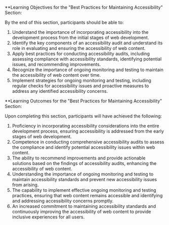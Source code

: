 **Learning Objectives for the "Best Practices for Maintaining Accessibility" Section:

By the end of this section, participants should be able to:

1. Understand the importance of incorporating accessibility into the development process from the initial stages of web development.
2. Identify the key components of an accessibility audit and understand its role in evaluating and ensuring the accessibility of web content.
3. Apply best practices for conducting accessibility audits, including assessing compliance with accessibility standards, identifying potential issues, and recommending improvements.
4. Recognize the importance of ongoing monitoring and testing to maintain the accessibility of web content over time.
5. Implement strategies for ongoing monitoring and testing, including regular checks for accessibility issues and proactive measures to address any identified accessibility concerns.

**Learning Outcomes for the "Best Practices for Maintaining Accessibility" Section:

Upon completing this section, participants will have achieved the following:

1. Proficiency in incorporating accessibility considerations into the entire development process, ensuring accessibility is addressed from the early stages of web development.
2. Competence in conducting comprehensive accessibility audits to assess the compliance and identify potential accessibility issues within web content.
3. The ability to recommend improvements and provide actionable solutions based on the findings of accessibility audits, enhancing the accessibility of web content.
4. Understanding the importance of ongoing monitoring and testing to maintain accessibility standards and prevent new accessibility issues from arising.
5. The capability to implement effective ongoing monitoring and testing practices, ensuring that web content remains accessible and identifying and addressing accessibility concerns promptly.
6. An increased commitment to maintaining accessibility standards and continuously improving the accessibility of web content to provide inclusive experiences for all users.